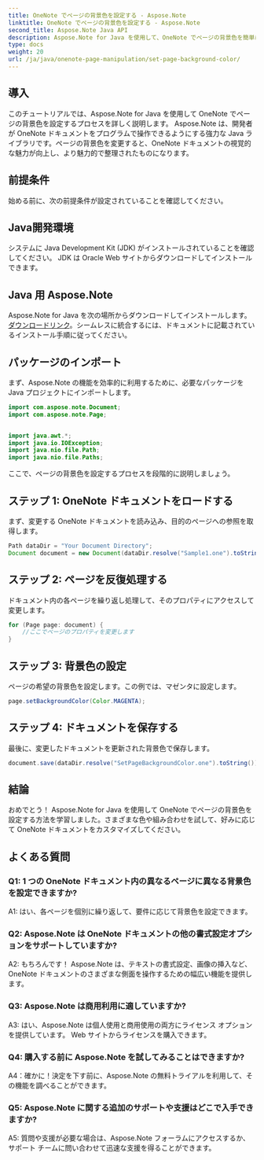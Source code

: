 ```yaml
---
title: OneNote でページの背景色を設定する - Aspose.Note
linktitle: OneNote でページの背景色を設定する - Aspose.Note
second_title: Aspose.Note Java API
description: Aspose.Note for Java を使用して、OneNote でページの背景色を簡単に設定する方法を学びます。この簡単なチュートリアルを使用して、ドキュメントの視覚的な魅力を高めます。
type: docs
weight: 20
url: /ja/java/onenote-page-manipulation/set-page-background-color/
---
```

## 導入

このチュートリアルでは、Aspose.Note for Java を使用して OneNote でページの背景色を設定するプロセスを詳しく説明します。 Aspose.Note は、開発者が OneNote ドキュメントをプログラムで操作できるようにする強力な Java ライブラリです。ページの背景色を変更すると、OneNote ドキュメントの視覚的な魅力が向上し、より魅力的で整理されたものになります。

## 前提条件

始める前に、次の前提条件が設定されていることを確認してください。

## Java開発環境

システムに Java Development Kit (JDK) がインストールされていることを確認してください。 JDK は Oracle Web サイトからダウンロードしてインストールできます。

## Java 用 Aspose.Note

 Aspose.Note for Java を次の場所からダウンロードしてインストールします。[ダウンロードリンク](https://releases.aspose.com/note/java/)。シームレスに統合するには、ドキュメントに記載されているインストール手順に従ってください。

## パッケージのインポート

まず、Aspose.Note の機能を効率的に利用するために、必要なパッケージを Java プロジェクトにインポートします。

```java
import com.aspose.note.Document;
import com.aspose.note.Page;


import java.awt.*;
import java.io.IOException;
import java.nio.file.Path;
import java.nio.file.Paths;
```

ここで、ページの背景色を設定するプロセスを段階的に説明しましょう。

## ステップ 1: OneNote ドキュメントをロードする

まず、変更する OneNote ドキュメントを読み込み、目的のページへの参照を取得します。

```java
Path dataDir = "Your Document Directory";
Document document = new Document(dataDir.resolve("Sample1.one").toString());
```

## ステップ 2: ページを反復処理する

ドキュメント内の各ページを繰り返し処理して、そのプロパティにアクセスして変更します。

```java
for (Page page: document) {
    //ここでページのプロパティを変更します
}
```

## ステップ 3: 背景色の設定

ページの希望の背景色を設定します。この例では、マゼンタに設定します。

```java
page.setBackgroundColor(Color.MAGENTA);
```

## ステップ 4: ドキュメントを保存する

最後に、変更したドキュメントを更新された背景色で保存します。

```java
document.save(dataDir.resolve("SetPageBackgroundColor.one").toString());
```

## 結論

おめでとう！ Aspose.Note for Java を使用して OneNote でページの背景色を設定する方法を学習しました。さまざまな色や組み合わせを試して、好みに応じて OneNote ドキュメントをカスタマイズしてください。

## よくある質問

### Q1: 1 つの OneNote ドキュメント内の異なるページに異なる背景色を設定できますか?

A1: はい、各ページを個別に繰り返して、要件に応じて背景色を設定できます。

### Q2: Aspose.Note は OneNote ドキュメントの他の書式設定オプションをサポートしていますか?

A2: もちろんです！ Aspose.Note は、テキストの書式設定、画像の挿入など、OneNote ドキュメントのさまざまな側面を操作するための幅広い機能を提供します。

### Q3: Aspose.Note は商用利用に適していますか?

A3: はい、Aspose.Note は個人使用と商用使用の両方にライセンス オプションを提供しています。 Web サイトからライセンスを購入できます。

### Q4: 購入する前に Aspose.Note を試してみることはできますか?

A4：確かに！決定を下す前に、Aspose.Note の無料トライアルを利用して、その機能を調べることができます。

### Q5: Aspose.Note に関する追加のサポートや支援はどこで入手できますか?

A5: 質問や支援が必要な場合は、Aspose.Note フォーラムにアクセスするか、サポート チームに問い合わせて迅速な支援を得ることができます。